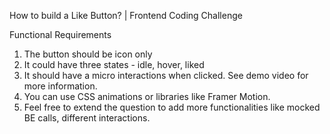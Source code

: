 How to build a Like Button? | Frontend Coding Challenge

Functional Requirements
1. The button should be icon only
2. It could have three states - idle, hover, liked
3. It should have a micro interactions when clicked. See demo video for more information.
4. You can use CSS animations or libraries like Framer Motion.
5. Feel free to extend the question to add more functionalities like mocked BE calls, different interactions.
